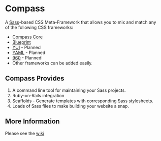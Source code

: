# Compass
A [Sass](http://haml.hamptoncatlin.com/docs/rdoc/classes/Sass.html)-based CSS Meta-Framework that allows you to mix and match any of the following CSS frameworks:
- [Compass Core](http://github.com/chriseppstein/compass/tree/master/frameworks/compass)
- [Blueprint](http://blueprintcss.org/)
- [YUI](http://developer.yahoo.com/yui/grids/) - Planned
- [YAML](http://www.yaml.de/en/) - Planned
- [960](http://960.gs/) - Planned
- Other frameworks can be added easily.

## Compass Provides
1. A command line tool for maintaining your Sass projects.
2. Ruby-on-Rails integration
3. Scaffolds - Generate templates with corresponding Sass stylesheets.
4. Loads of Sass files to make building your website a snap.

## More Information
Please see the [wiki](http://github.com/chriseppstein/compass/wikis/home)

